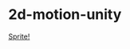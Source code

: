 # 2d-motion-unity

[Sprite!](https://github.com/ssaulrj/2d-motion-unity/blob/master/SpriteAdventure.png)
